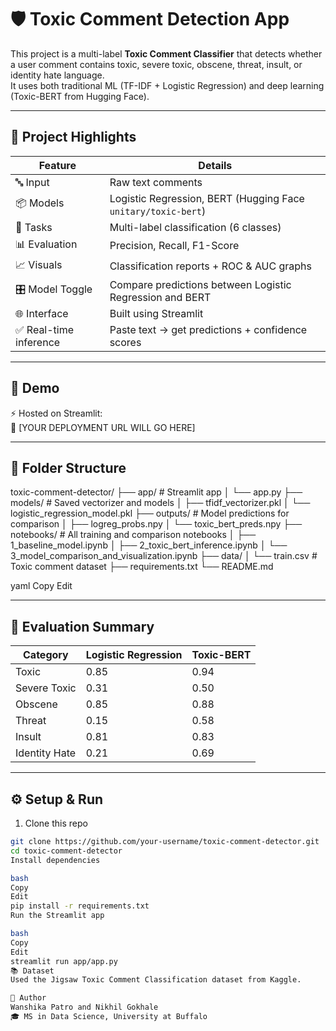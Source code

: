 # 🛡️ Toxic Comment Detection App

This project is a multi-label **Toxic Comment Classifier** that detects whether a user comment contains toxic, severe toxic, obscene, threat, insult, or identity hate language.  
It uses both traditional ML (TF-IDF + Logistic Regression) and deep learning (Toxic-BERT from Hugging Face).

---

## 🧠 Project Highlights

| Feature                     | Details |
|----------------------------|---------|
| 🔤 Input                   | Raw text comments |
| 📦 Models                  | Logistic Regression, BERT (Hugging Face `unitary/toxic-bert`) |
| 🧪 Tasks                   | Multi-label classification (6 classes) |
| 📊 Evaluation              | Precision, Recall, F1-Score |
| 📈 Visuals                 | Classification reports + ROC & AUC graphs |
| 🎛️ Model Toggle           | Compare predictions between Logistic Regression and BERT |
| 🌐 Interface               | Built using Streamlit |
| ✅ Real-time inference     | Paste text → get predictions + confidence scores |

---

## 🚀 Demo

⚡ Hosted on Streamlit:  
🔗 [YOUR DEPLOYMENT URL WILL GO HERE]

---

## 📂 Folder Structure

toxic-comment-detector/ ├── app/ # Streamlit app │ └── app.py ├── models/ # Saved vectorizer and models │ ├── tfidf_vectorizer.pkl │ └── logistic_regression_model.pkl ├── outputs/ # Model predictions for comparison │ ├── logreg_probs.npy │ └── toxic_bert_preds.npy ├── notebooks/ # All training and comparison notebooks │ ├── 1_baseline_model.ipynb │ ├── 2_toxic_bert_inference.ipynb │ └── 3_model_comparison_and_visualization.ipynb ├── data/ │ └── train.csv # Toxic comment dataset ├── requirements.txt └── README.md

yaml
Copy
Edit

---

## 🧪 Evaluation Summary

| Category       | Logistic Regression | Toxic-BERT |
|----------------|---------------------|------------|
| Toxic          | 0.85                | 0.94       |
| Severe Toxic   | 0.31                | 0.50       |
| Obscene        | 0.85                | 0.88       |
| Threat         | 0.15                | 0.58       |
| Insult         | 0.81                | 0.83       |
| Identity Hate  | 0.21                | 0.69       |

---

## ⚙️ Setup & Run

1. Clone this repo  
```bash
git clone https://github.com/your-username/toxic-comment-detector.git
cd toxic-comment-detector
Install dependencies

bash
Copy
Edit
pip install -r requirements.txt
Run the Streamlit app

bash
Copy
Edit
streamlit run app/app.py
📚 Dataset
Used the Jigsaw Toxic Comment Classification dataset from Kaggle.

🙌 Author
Wanshika Patro and Nikhil Gokhale
🎓 MS in Data Science, University at Buffalo